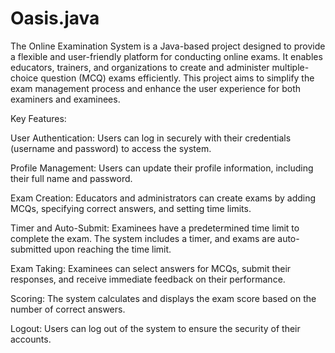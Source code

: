 # Oasis.java
The Online Examination System is a Java-based project designed to provide a flexible and user-friendly platform for conducting online exams. It enables educators, trainers, and organizations to create and administer multiple-choice question (MCQ) exams efficiently. This project aims to simplify the exam management process and enhance the user experience for both examiners and examinees.

Key Features:

User Authentication: Users can log in securely with their credentials (username and password) to access the system.

Profile Management: Users can update their profile information, including their full name and password.

Exam Creation: Educators and administrators can create exams by adding MCQs, specifying correct answers, and setting time limits.

Timer and Auto-Submit: Examinees have a predetermined time limit to complete the exam. The system includes a timer, and exams are auto-submitted upon reaching the time limit.

Exam Taking: Examinees can select answers for MCQs, submit their responses, and receive immediate feedback on their performance.

Scoring: The system calculates and displays the exam score based on the number of correct answers.

Logout: Users can log out of the system to ensure the security of their accounts.
